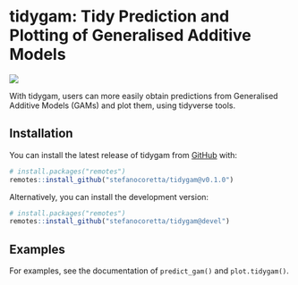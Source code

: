 
<!-- README.md is generated from README.Rmd. Please edit that file -->

# tidygam: Tidy Prediction and Plotting of Generalised Additive Models

<!-- badges: start -->

[![](https://img.shields.io/badge/devel%20version-0.1.0-orange.svg)](https://github.com/stefanocoretta/tidygam)
<!-- badges: end -->

With tidygam, users can more easily obtain predictions from Generalised
Additive Models (GAMs) and plot them, using tidyverse tools.

## Installation

You can install the latest release of tidygam from
[GitHub](https://github.com/) with:

``` r
# install.packages("remotes")
remotes::install_github("stefanocoretta/tidygam@v0.1.0")
```

Alternatively, you can install the development version:

``` r
# install.packages("remotes")
remotes::install_github("stefanocoretta/tidygam@devel")
```

## Examples

For examples, see the documentation of `predict_gam()` and
`plot.tidygam()`.
